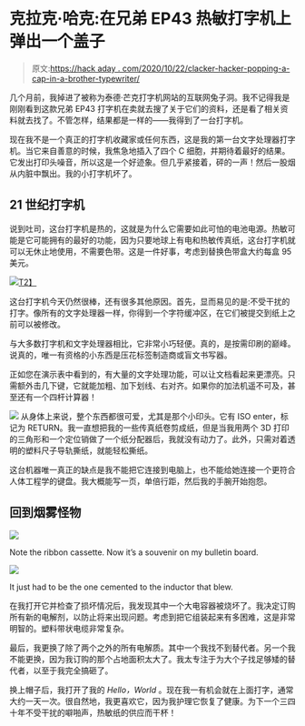 # 克拉克·哈克:在兄弟 EP43 热敏打字机上弹出一个盖子

> 原文:[https://hack aday . com/2020/10/22/clacker-hacker-popping-a-cap-in-a-brother-typewriter/](https://hackaday.com/2020/10/22/clacker-hacker-popping-a-cap-in-a-brother-ep43-thermal-typewriter/)

几个月前，我掉进了被称为泰德·芒克打字机网站的互联网兔子洞。我不记得我是刚刚看到这款兄弟 EP43 打字机在卖就去搜了关于它们的资料，还是看了相关资料就去找了。不管怎样，结果都是一样的——我得到了一台打字机。

现在我不是一个真正的打字机收藏家或任何东西，这是我的第一台文字处理器打字机。当它来自善意的时候，我焦急地插入了四个 C 细胞，并期待着最好的结果。它发出打印头噪音，所以这是一个好迹象。但几乎紧接着，砰的一声！然后一股烟从内脏中飘出。我的小打字机坏了。

## 21 世纪打字机

说到吐司，这台打字机是热的，这就是为什么它需要如此可怕的电池电源。热敏可能是它可能拥有的最好的功能，因为只要地球上有电和热敏传真纸，这台打字机就可以无休止地使用，不需要色带。这是一件好事，考虑到替换色带盒大约每盒 95 美元。

[![](../Images/895080484c70cf2e5a110a8e1a3fb351.png)T2】](https://hackaday.com/wp-content/uploads/2020/10/baby-wedge-special-features.jpg)

这台打字机今天仍然很棒，还有很多其他原因。首先，显而易见的是:不受干扰的打字。像所有的文字处理器一样，你得到一个字符缓冲区，在它们被提交到纸上之前可以被修改。

与大多数打字机和文字处理器相比，它非常小巧轻便。真的，是按需印刷的巅峰。说真的，唯一有资格的小东西是压花标签制造商或盲文书写器。

正如您在演示表中看到的，有大量的文字处理功能，可以让文档看起来更漂亮。只需额外击几下键，它就能加粗、加下划线、右对齐。如果你的加法机遥不可及，甚至还有一个四杆计算器！

[![](../Images/14bef3d0486cfa1431fb1c69f68a951d.png)](https://hackaday.com/wp-content/uploads/2020/10/baby-wedge-print-head.jpg) 从身体上来说，整个东西都很可爱，尤其是那个小印头。它有 ISO enter，标记为 RETURN。我一直想把我的一些传真纸卷剪成纸，但是当我用两个 3D 打印的三角形和一个定位销做了一个纸分配器后，我就没有动力了。此外，只需对着透明的塑料尺子导轨撕纸，就能轻松撕纸。

这台机器唯一真正的缺点是我不能把它连接到电脑上，也不能给她连接一个更符合人体工程学的键盘。我大概能写一页，单倍行距，然后我的手腕开始抱怨。

## 回到烟雾怪物

[![](../Images/15e18935df93c47df0da9b700f804a0d.png)](https://hackaday.com/wp-content/uploads/2020/10/baby-wedge-guts.png)

Note the ribbon cassette. Now it’s a souvenir on my bulletin board.

[![](../Images/aa7f862c9f8cc7f6053bba8784336d7f.png)](https://hackaday.com/wp-content/uploads/2020/10/good-cap-bad-cap.png)

It just had to be the one cemented to the inductor that blew.

在我打开它并检查了损坏情况后，我发现其中一个大电容器被烧坏了。我决定订购所有新的电解剂，以防止将来出现问题。考虑到把它组装起来有多困难，这是非常明智的。塑料带状电缆非常复杂。

最后，我更换了除了两个之外的所有电解质。其中一个我找不到替代者。另一个我不能更换，因为我订购的那个占地面积太大了。我太专注于为大个子找足够矮的替代者，以至于我完全搞砸了。

换上帽子后，我打开了我的 *Hello，World* 。现在我一有机会就在上面打字，通常大约一天一次。很自然地，我更喜欢它，因为我护理它恢复了健康。为下一个三四十年不受干扰的噼啪声，热敏纸的供应而干杯！